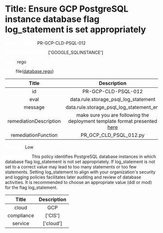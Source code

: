 



# Title: Ensure GCP PostgreSQL instance database flag log_statement is set appropriately


***<font color="white">Master Test Id:</font>*** PR-GCP-CLD-PSQL-012

***<font color="white">Master Snapshot Id:</font>*** ['GOOGLE_SQLINSTANCE']

***<font color="white">type:</font>*** rego

***<font color="white">rule:</font>*** file([database.rego])  
  
  
  
  

|Title|Description|
| :---: | :---: |
|id|PR-GCP-CLD-PSQL-012|
|eval|data.rule.storage_psql_log_statement|
|message|data.rule.storage_psql_log_statement_err|
|remediationDescription|make sure you are following the deployment template format presented <a href='https://cloud.google.com/sql/docs/mysql/admin-api/rest/v1beta4/instances' target='_blank'>here</a>|
|remediationFunction|PR_GCP_CLD_PSQL_012.py|


***<font color="white">Severity:</font>*** Low

***<font color="white">Description:</font>*** This policy identifies PostgreSQL database instances in which database flag log_statement is not set appropriately. If log_statement is not set to a correct value may lead to too many statements or too few statements. Setting log_statement to align with your organization's security and logging policies facilitates later auditing and review of database activities. It is recommended to choose an appropriate value (ddl or mod) for the flag log_statement.  
  
  

|Title|Description|
| :---: | :---: |
|cloud|GCP|
|compliance|['CIS']|
|service|['cloud']|



[database.rego]: https://github.com/prancer-io/prancer-compliance-test/tree/master/google/cloud/database.rego
